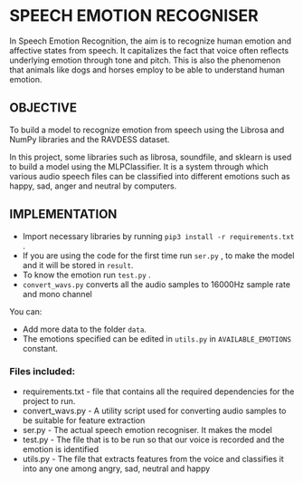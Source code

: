 # SPEECH EMOTION RECOGNISER

In Speech Emotion Recognition, the aim is to  recognize human emotion and affective states from speech. It capitalizes  the fact that voice often reflects underlying emotion through tone and pitch. This is also the phenomenon that animals like dogs and horses employ to be able to understand human emotion.

## OBJECTIVE

To build a model to recognize emotion from speech using the Librosa and NumPy libraries  and the RAVDESS dataset.

In this project, some libraries such as librosa, soundfile, and sklearn is used to build a model using the MLPClassifier.  It is a system through which various audio speech files can be classified into different emotions such as happy, sad, anger and neutral by computers.


## IMPLEMENTATION 

- Import necessary libraries by running `pip3 install -r requirements.txt` .
- If you are using the code for the first time run `ser.py` , to make the model and it will be stored in `result`.
- To know the emotion run `test.py` .
- `convert_wavs.py` converts all the audio samples to 16000Hz sample rate and mono channel

You can:
 
- Add more data to the folder `data`.
- The emotions specified can be edited in `utils.py` in `AVAILABLE_EMOTIONS` constant.

### Files included:

- requirements.txt - file that contains all the required dependencies for the project to run.
- convert_wavs.py - A utility script used for converting audio samples to be suitable for feature extraction
- ser.py - The actual speech emotion recogniser. It makes the model
- test.py - The file that is to be run so that our voice is recorded and the emotion is identified
- utils.py - The file that extracts features from the voice and classifies it into any one among angry, sad, neutral and happy
